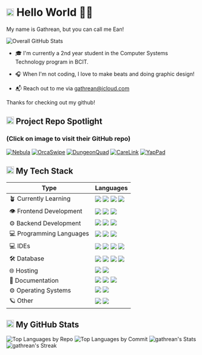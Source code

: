 # <img src="https://github.com/gathrean/gathrean/assets/77172769/bef2ac1b-11f9-4682-8840-ded8f6d57bfa" alt="GDC" width="20" height="20"> Hello World 👋🏽

My name is Gathrean, but you can call me Ean!

![Overall GitHub Stats](http://github-profile-summary-cards.vercel.app/api/cards/profile-details?username=gathrean&theme=react)

- 🎓 I'm currently a 2nd year student in the Computer Systems Technology program in BCIT.

- 🎧 When I'm not coding, I love to make beats and doing graphic design!

- 📬 Reach out to me via gathrean@icloud.com

Thanks for checking out my github! 

## <img src="https://github.com/gathrean/gathrean/assets/77172769/bef2ac1b-11f9-4682-8840-ded8f6d57bfa" alt="GDC" width="20" height="20"> Project Repo Spotlight
  
### (Click on image to visit their GitHub repo)

[![Nebula](https://github.com/gathrean/gathrean/assets/77172769/6b7deef7-c0a4-4439-9cf0-e35eedb3fdf1)](https://github.com/gathrean/Nebula)
[![OrcaSwipe](https://github.com/gathrean/gathrean/assets/77172769/07e9aeac-f21c-49a9-901d-bc9d2b8ac789)](https://github.com/gathrean/OrcaSwipe)
[![DungeonQuad](https://github.com/gathrean/gathrean/assets/77172769/907c905f-697f-47a8-9d0d-44670e917abd)](https://github.com/BardiaTiM/DungeonQuad)
[![CareLink](https://github.com/gathrean/gathrean/assets/77172769/9b88ca72-93c4-4682-abd5-697c5032e979)](https://github.com/BardiaTiM/CareLink)
[![YapPad](https://github.com/gathrean/gathrean/assets/77172769/8a2825c7-08bc-441f-834b-58825d6fcdd4)](https://github.com/xinyang417/YapPad)

## <img src="https://github.com/gathrean/gathrean/assets/77172769/bef2ac1b-11f9-4682-8840-ded8f6d57bfa" alt="GDC" width="20" height="20"> My Tech Stack

| Type                       | Languages                                                                                                                                                                        |
|----------------------------|--------------------------------------------------------------------------------------------------------------------------------------------------------------------------------- |
| 🪴 Currently Learning      | ![](https://skillicons.dev/icons?i=ts) ![](https://skillicons.dev/icons?i=tailwind) ![](https://skillicons.dev/icons?i=postgres) ![](https://skillicons.dev/icons?i=cs)          |
| 👁️ Frontend Development    | ![](https://skillicons.dev/icons?i=html,css,js) ![](https://skillicons.dev/icons?i=react) ![](https://skillicons.dev/icons?i=bootstrap)                                          |
| ⚙️ Backend Development     | ![](https://skillicons.dev/icons?i=express) ![](https://skillicons.dev/icons?i=npm) ![](https://skillicons.dev/icons?i=nodejs)                                                   |
| 💻 Programming Languages   | ![](https://skillicons.dev/icons?i=java,kotlin) ![](https://skillicons.dev/icons?i=c,cpp)  ![](https://skillicons.dev/icons?i=r)                                                 |
| 💻 IDEs                    | ![](https://skillicons.dev/icons?i=vscode) ![](https://skillicons.dev/icons?i=idea) ![](https://skillicons.dev/icons?i=clion) ![](https://skillicons.dev/icons?i=androidstudio)  |
| 🛠️ Database                | ![](https://skillicons.dev/icons?i=mongodb) ![](https://skillicons.dev/icons?i=firebase) ![](https://skillicons.dev/icons?i=mysql) ![](https://skillicons.dev/icons?i=sqlite)    |
| 🌐 Hosting                 | ![](https://skillicons.dev/icons?i=vercel) ![](https://skillicons.dev/icons?i=netlify)                                                                                           |
| 📖 Documentation           | ![](https://skillicons.dev/icons?i=md) ![](https://skillicons.dev/icons?i=notion) ![](https://skillicons.dev/icons?i=obsidian)                                                   |  
| ⚙️ Operating Systems       | ![](https://skillicons.dev/icons?i=apple) ![](https://skillicons.dev/icons?i=windows)                                                                                            |      
| 🪐 Other                   | ![](https://skillicons.dev/icons?i=ableton) ![](https://skillicons.dev/icons?i=ps)                                                                                               |


## <img src="https://github.com/gathrean/gathrean/assets/77172769/bef2ac1b-11f9-4682-8840-ded8f6d57bfa" alt="GDC" width="20" height="20"> My GitHub Stats

![Top Languages by Repo](http://github-profile-summary-cards.vercel.app/api/cards/repos-per-language?username=gathrean&theme=react)
![Top Languages by Commit](http://github-profile-summary-cards.vercel.app/api/cards/most-commit-language?username=gathrean&theme=react)
![gathrean's Stats](https://github-readme-stats.vercel.app/api?username=gathrean&theme=react&show_icons=true&hide_border=true&count_private=true)
![gathrean's Streak](https://github-readme-streak-stats.herokuapp.com/?user=gathrean&theme=react&hide_border=true)

<!--
**gathrean/gathrean** is a ✨ _special_ ✨ repository because its `README.md` (this file) appears on your GitHub profile.

![discord-avatar-512-RCB3T](https://github.com/gathrean/gathrean/assets/77172769/2c6b5072-a9a8-48fb-bba8-38b7ca313307)

https://github.com/gathrean/gathrean/assets/77172769/eac20a6b-0c27-4b0e-b72a-778b3844ba05


![Screenshot 2024-04-06 at 1 51 36 PM 2](https://github.com/gathrean/gathrean/assets/77172769/0ca7f865-da53-4328-b2a1-6e16fa59b6ed)

Here are some ideas to get you started:

- 🔭 I’m currently working on ...
- 🌱 I’m currently learning ...
- 👯 I’m looking to collaborate on ...
- 🤔 I’m looking for help with ...
- 💬 Ask me about ...
- 📫 How to reach me: ...
- 😄 Pronouns: ...
- ⚡ Fun fact: ...
-->

